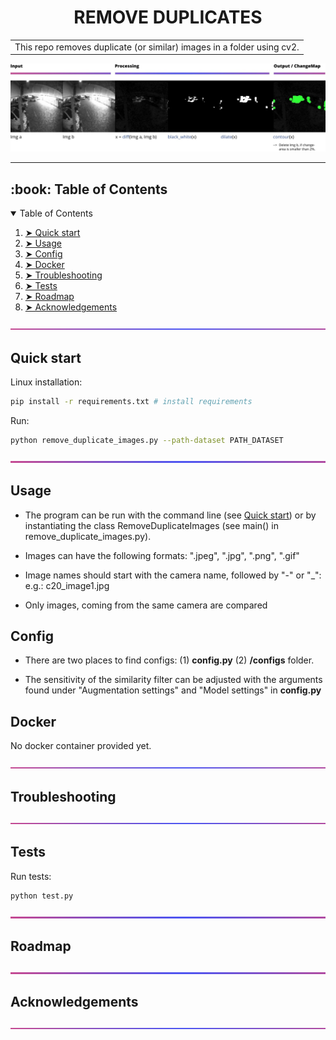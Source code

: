 
<h1 align="center">REMOVE DUPLICATES</h1>



<table  align='center'>
<tr>
<td>
  This repo removes duplicate (or similar) images in a folder using cv2.
</td>
</tr>
</table>

<p align="center"> 
  <img src="docs/readme_images/algo1.jpg" alt="demo">
</p>



---


<!-- TABLE OF CONTENTS -->
<h2 id="table-of-contents"> :book: Table of Contents</h2>
<p id="getting_started"></p>

<details open="open">
  <summary>Table of Contents</summary>
  <ol>
    <li><a href="#quick_start"> ➤ Quick start</a></li>
    <li><a href="#usage"> ➤ Usage</a></li>
    <li><a href="#config"> ➤ Config</a></li>
    <li><a href="#docker"> ➤ Docker</a></li>
    <li><a href="#troubleshooting"> ➤ Troubleshooting</a></li>
    <li><a href="#tests"> ➤ Tests</a></li>
    <li><a href="#roadmap"> ➤ Roadmap</a></li>
    <li><a href="#acknowledgements"> ➤ Acknowledgements</a></li>
  </ol>
</details> 

![-----------------------------------------------------](docs/readme_images/sep2.png)

## Quick start
<p id="quick_start"></p>

Linux installation:

```sh
pip install -r requirements.txt # install requirements
```

Run:

```sh
python remove_duplicate_images.py --path-dataset PATH_DATASET
```

![-----------------------------------------------------](docs/readme_images/sep2.png)

## Usage
<p id="usage"></p>

- The program can be run with the command line (see <a href="#quick_start"> Quick start</a>) or by instantiating the class RemoveDuplicateImages (see main() in remove_duplicate_images.py).

- Images can have the following formats: ".jpeg", ".jpg", ".png", ".gif" 

- Image names should start with the camera name, followed by "-" or "_": e.g.: c20_image1.jpg

- Only images, coming from the same camera are compared

## Config
<p id="config"></p>

- There are two places to find configs: (1) <strong>config.py</strong> (2) <strong>/configs</strong> folder.

- The sensitivity of the similarity filter can be adjusted with the arguments found under "Augmentation settings" and "Model settings" in <strong>config.py</strong> 

## Docker
<p id="docker"></p>
No docker container provided yet.

![-----------------------------------------------------](docs/readme_images/sep2.png)

## Troubleshooting
<p id="troubleshooting"></p>

![-----------------------------------------------------](docs/readme_images/sep2.png)

## Tests
<p id="tests"></p>

Run tests:

```sh
python test.py
```


![-----------------------------------------------------](docs/readme_images/sep2.png)

## Roadmap
<p id="roadmap"></p>


![-----------------------------------------------------](docs/readme_images/sep2.png)


## Acknowledgements
<p id="acknowledgements"></p>

![-----------------------------------------------------](docs/readme_images/sep2.png)